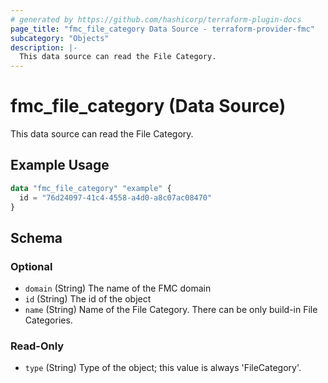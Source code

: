 ```yaml
---
# generated by https://github.com/hashicorp/terraform-plugin-docs
page_title: "fmc_file_category Data Source - terraform-provider-fmc"
subcategory: "Objects"
description: |-
  This data source can read the File Category.
---
```


# fmc_file_category (Data Source)

This data source can read the File Category.

## Example Usage

```terraform
data "fmc_file_category" "example" {
  id = "76d24097-41c4-4558-a4d0-a8c07ac08470"
}
```

<!-- schema generated by tfplugindocs -->
## Schema

### Optional

- `domain` (String) The name of the FMC domain
- `id` (String) The id of the object
- `name` (String) Name of the File Category. There can be only build-in File Categories.

### Read-Only

- `type` (String) Type of the object; this value is always 'FileCategory'.
